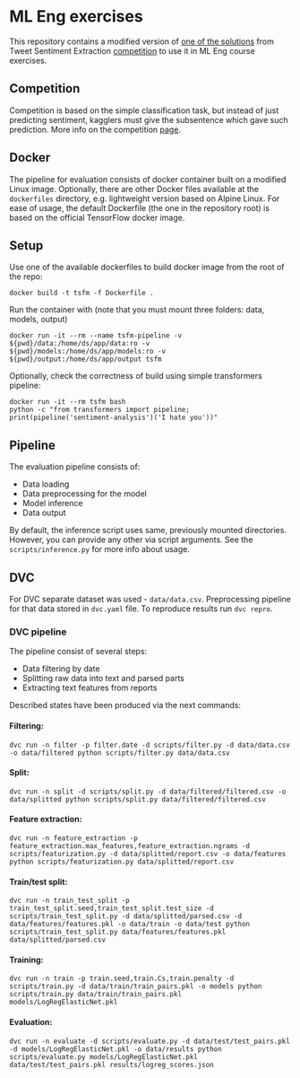 # ML Eng exercises

This repository contains a modified version of [one of the solutions][kaggle-notebook] from Tweet Sentiment Extraction [competition][competition] to use it in ML Eng course exercises.

## Competition

Competition is based on the simple classification task, but instead of just predicting sentiment, kagglers must give the subsentence which gave such prediction. More info on the competition [page][competition].

## Docker

The pipeline for evaluation consists of docker container built on a modified Linux image. Optionally, there are other Docker files available at the `dockerfiles` directory, e.g. lightweight version based on Alpine Linux. For ease of usage, the default Dockerfile (the one in the repository root) is based on the official TensorFlow docker image.

## Setup

Use one of the available dockerfiles to build docker image from the root of the repo:

```shell
docker build -t tsfm -f Dockerfile .
```

Run the container with (note that you must mount three folders: data, models, output)

```shell
docker run -it --rm --name tsfm-pipeline -v ${pwd}/data:/home/ds/app/data:ro -v ${pwd}/models:/home/ds/app/models:ro -v ${pwd}/output:/home/ds/app/output tsfm
```

Optionally, check the correctness of build using simple transformers pipeline:

```shell
docker run -it --rm tsfm bash
python -c "from transformers import pipeline; print(pipeline('sentiment-analysis')('I hate you'))"
```

## Pipeline

The evaluation pipeline consists of:

- Data loading
- Data preprocessing for the model
- Model inference
- Data output

By default, the inference script uses same, previously mounted directories. However, you can provide any other via script arguments. See the `scripts/inference.py` for more info about usage.

[competition]: [https://www.kaggle.com/c/tweet-sentiment-extraction]
[kaggle-notebook]: [https://www.kaggle.com/cdeotte/tensorflow-roberta-0-705]

## DVC

For DVC separate dataset was used - `data/data.csv`. Preprocessing pipeline for that data stored in `dvc.yaml` file. To reproduce results run `dvc repro`.

### DVC pipeline

The pipeline consist of several steps:

- Data filtering by date
- Splitting raw data into text and parsed parts
- Extracting text features from reports

Described states have been produced via the next commands:

#### Filtering:
`dvc run -n filter -p filter.date -d scripts/filter.py -d data/data.csv -o data/filtered python scripts/filter.py data/data.csv`
#### Split:
`dvc run -n split -d scripts/split.py -d data/filtered/filtered.csv -o data/splitted python scripts/split.py data/filtered/filtered.csv`
#### Feature extraction:
`dvc run -n feature_extraction -p feature_extraction.max_features,feature_extraction.ngrams -d scripts/featurization.py -d data/splitted/report.csv -o data/features python scripts/featurization.py data/splitted/report.csv`
#### Train/test split:
`dvc run -n train_test_split -p train_test_split.seed,train_test_split.test_size -d scripts/train_test_split.py -d data/splitted/parsed.csv -d data/features/features.pkl -o data/train -o data/test python scripts/train_test_split.py data/features/features.pkl data/splitted/parsed.csv`
#### Training:
`dvc run -n train -p train.seed,train.Cs,train.penalty -d scripts/train.py -d data/train/train_pairs.pkl -o models python scripts/train.py data/train/train_pairs.pkl models/LogRegElasticNet.pkl`
#### Evaluation:
`dvc run -n evaluate -d scripts/evaluate.py -d data/test/test_pairs.pkl -d models/LogRegElasticNet.pkl -o data/results python scripts/evaluate.py models/LogRegElasticNet.pkl data/test/test_pairs.pkl results/logreg_scores.json`
